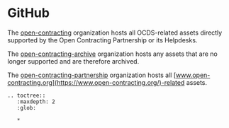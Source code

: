 # GitHub

The [open-contracting](https://github.com/open-contracting/) organization hosts all OCDS-related assets directly supported by the Open Contracting Partnership or its Helpdesks.

The [open-contracting-archive](https://github.com/open-contracting-archive/) organization hosts any assets that are no longer supported and are therefore archived.

The [open-contracting-partnership](https://github.com/open-contracting-partnership/) organization hosts all [www.open-contracting.org](https://www.open-contracting.org/)-related assets.

```eval_rst
.. toctree::
   :maxdepth: 2
   :glob:

   *

```
